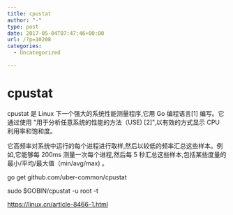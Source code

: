 ```yaml
---
title: cpustat
author: "-"
type: post
date: 2017-05-04T07:47:46+00:00
url: /?p=10208
categories:
  - Uncategorized

---
```

# cpustat
cpustat 是 Linux 下一个强大的系统性能测量程序,它用 Go 编程语言[1] 编写。它通过使用 "用于分析任意系统的性能的方法（USE) [2]",以有效的方式显示 CPU 利用率和饱和度。

它高频率对系统中运行的每个进程进行取样,然后以较低的频率汇总这些样本。例如,它能够每 200ms 测量一次每个进程,然后每 5 秒汇总这些样本,包括某些度量的最小/平均/最大值（min/avg/max) 。

go get github.com/uber-common/cpustat

sudo $GOBIN/cpustat -u root -t

https://linux.cn/article-8466-1.html